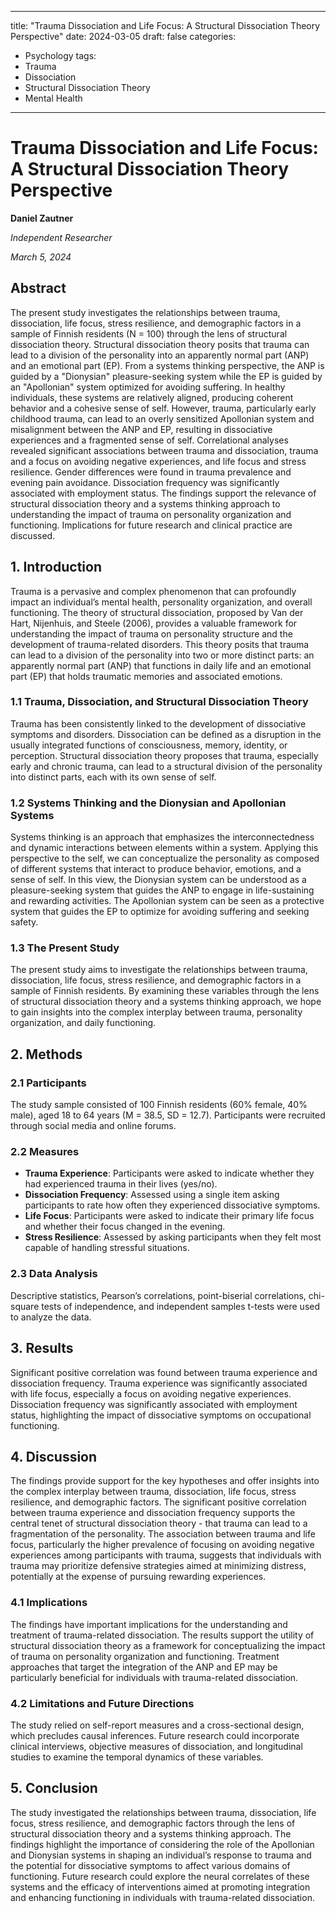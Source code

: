 
---
title: "Trauma Dissociation and Life Focus: A Structural Dissociation Theory Perspective"
date: 2024-03-05
draft: false
categories:
- Psychology
tags:
- Trauma
- Dissociation
- Structural Dissociation Theory
- Mental Health
---

# Trauma Dissociation and Life Focus: A Structural Dissociation Theory Perspective

**Daniel Zautner**

*Independent Researcher*

*March 5, 2024*

## Abstract

The present study investigates the relationships between trauma, dissociation, life focus, stress resilience, and demographic factors in a sample of Finnish residents (N = 100) through the lens of structural dissociation theory. Structural dissociation theory posits that trauma can lead to a division of the personality into an apparently normal part (ANP) and an emotional part (EP). From a systems thinking perspective, the ANP is guided by a "Dionysian" pleasure-seeking system while the EP is guided by an "Apollonian" system optimized for avoiding suffering. In healthy individuals, these systems are relatively aligned, producing coherent behavior and a cohesive sense of self. However, trauma, particularly early childhood trauma, can lead to an overly sensitized Apollonian system and misalignment between the ANP and EP, resulting in dissociative experiences and a fragmented sense of self. Correlational analyses revealed significant associations between trauma and dissociation, trauma and a focus on avoiding negative experiences, and life focus and stress resilience. Gender differences were found in trauma prevalence and evening pain avoidance. Dissociation frequency was significantly associated with employment status. The findings support the relevance of structural dissociation theory and a systems thinking approach to understanding the impact of trauma on personality organization and functioning. Implications for future research and clinical practice are discussed.

## 1. Introduction

Trauma is a pervasive and complex phenomenon that can profoundly impact an individual’s mental health, personality organization, and overall functioning. The theory of structural dissociation, proposed by Van der Hart, Nijenhuis, and Steele (2006), provides a valuable framework for understanding the impact of trauma on personality structure and the development of trauma-related disorders. This theory posits that trauma can lead to a division of the personality into two or more distinct parts: an apparently normal part (ANP) that functions in daily life and an emotional part (EP) that holds traumatic memories and associated emotions.

### 1.1 Trauma, Dissociation, and Structural Dissociation Theory

Trauma has been consistently linked to the development of dissociative symptoms and disorders. Dissociation can be defined as a disruption in the usually integrated functions of consciousness, memory, identity, or perception. Structural dissociation theory proposes that trauma, especially early and chronic trauma, can lead to a structural division of the personality into distinct parts, each with its own sense of self.

### 1.2 Systems Thinking and the Dionysian and Apollonian Systems

Systems thinking is an approach that emphasizes the interconnectedness and dynamic interactions between elements within a system. Applying this perspective to the self, we can conceptualize the personality as composed of different systems that interact to produce behavior, emotions, and a sense of self. In this view, the Dionysian system can be understood as a pleasure-seeking system that guides the ANP to engage in life-sustaining and rewarding activities. The Apollonian system can be seen as a protective system that guides the EP to optimize for avoiding suffering and seeking safety.

### 1.3 The Present Study

The present study aims to investigate the relationships between trauma, dissociation, life focus, stress resilience, and demographic factors in a sample of Finnish residents. By examining these variables through the lens of structural dissociation theory and a systems thinking approach, we hope to gain insights into the complex interplay between trauma, personality organization, and daily functioning.

## 2. Methods

### 2.1 Participants

The study sample consisted of 100 Finnish residents (60% female, 40% male), aged 18 to 64 years (M = 38.5, SD = 12.7). Participants were recruited through social media and online forums.

### 2.2 Measures

- **Trauma Experience**: Participants were asked to indicate whether they had experienced trauma in their lives (yes/no).
- **Dissociation Frequency**: Assessed using a single item asking participants to rate how often they experienced dissociative symptoms.
- **Life Focus**: Participants were asked to indicate their primary life focus and whether their focus changed in the evening.
- **Stress Resilience**: Assessed by asking participants when they felt most capable of handling stressful situations.

### 2.3 Data Analysis

Descriptive statistics, Pearson’s correlations, point-biserial correlations, chi-square tests of independence, and independent samples t-tests were used to analyze the data.

## 3. Results

Significant positive correlation was found between trauma experience and dissociation frequency. Trauma experience was significantly associated with life focus, especially a focus on avoiding negative experiences. Dissociation frequency was significantly associated with employment status, highlighting the impact of dissociative symptoms on occupational functioning.

## 4. Discussion

The findings provide support for the key hypotheses and offer insights into the complex interplay between trauma, dissociation, life focus, stress resilience, and demographic factors. The significant positive correlation between trauma experience and dissociation frequency supports the central tenet of structural dissociation theory - that trauma can lead to a fragmentation of the personality. The association between trauma and life focus, particularly the higher prevalence of focusing on avoiding negative experiences among participants with trauma, suggests that individuals with trauma may prioritize defensive strategies aimed at minimizing distress, potentially at the expense of pursuing rewarding experiences.

### 4.1 Implications

The findings have important implications for the understanding and treatment of trauma-related dissociation. The results support the utility of structural dissociation theory as a framework for conceptualizing the impact of trauma on personality organization and functioning. Treatment approaches that target the integration of the ANP and EP may be particularly beneficial for individuals with trauma-related dissociation.

### 4.2 Limitations and Future Directions

The study relied on self-report measures and a cross-sectional design, which precludes causal inferences. Future research could incorporate clinical interviews, objective measures of dissociation, and longitudinal studies to examine the temporal dynamics of these variables.

## 5. Conclusion

The study investigated the relationships between trauma, dissociation, life focus, stress resilience, and demographic factors through the lens of structural dissociation theory and a systems thinking approach. The findings highlight the importance of considering the role of the Apollonian and Dionysian systems in shaping an individual’s response to trauma and the potential for dissociative symptoms to affect various domains of functioning. Future research could explore the neural correlates of these systems and the efficacy of interventions aimed at promoting integration and enhancing functioning in individuals with trauma-related dissociation.
